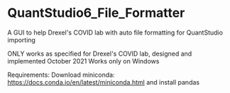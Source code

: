 # QuantStudio6_File_Formatter
A GUI to help Drexel's COVID lab with auto file formatting for QuantStudio importing



ONLY works as specified for Drexel's COVID lab, designed and implemented October 2021
Works only on Windows

Requirements:
Download miniconda: https://docs.conda.io/en/latest/miniconda.html
and install pandas 

